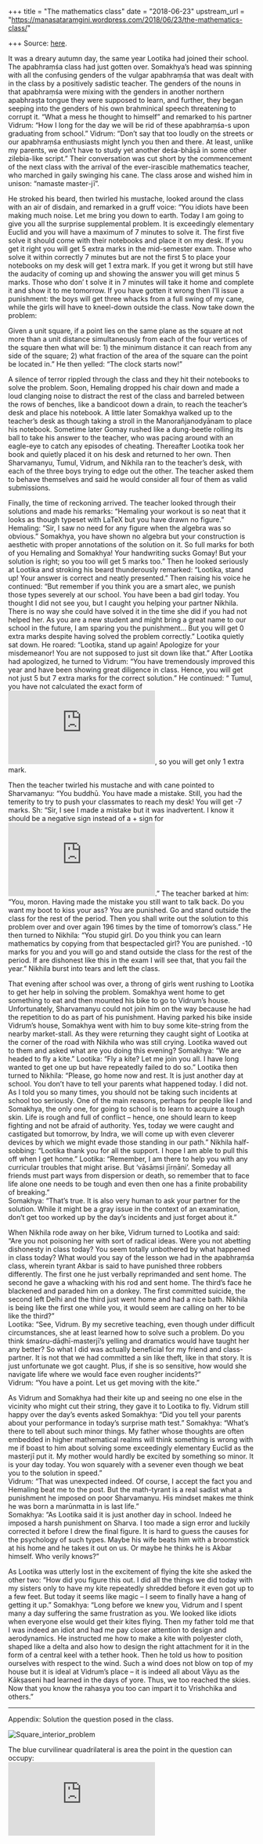 +++
title = "The mathematics class"
date = "2018-06-23"
upstream_url = "https://manasataramgini.wordpress.com/2018/06/23/the-mathematics-class/"

+++
Source: [here](https://manasataramgini.wordpress.com/2018/06/23/the-mathematics-class/).

It was a dreary autumn day, the same year Lootika had joined their school. The apabhraṃśa class had just gotten over. Somakhya’s head was spinning with all the confusing genders of the vulgar apabhraṃśa that was dealt with in the class by a positively sadistic teacher. The genders of the nouns in that apabhraṃśa were mixing with the genders in another northern apabhraṣṭa tongue they were supposed to learn, and further, they began seeping into the genders of his own brahminical speech threatening to corrupt it. “What a mess he thought to himself” and remarked to his partner Vidrum: “How I long for the day we will be rid of these apabhraṃśa-s upon graduating from school.” Vidrum: “Don’t say that too loudly on the streets or our apabhraṃśa enthusiasts might lynch you then and there. At least, unlike my parents, we don’t have to study yet another deśa-bhāṣā in some other zilebia-like script.” Their conversation was cut short by the commencement of the next class with the arrival of the ever-irascible mathematics teacher, who marched in gaily swinging his cane. The class arose and wished him in unison: “namaste master-jī”.

He stroked his beard, then twirled his mustache, looked around the class with an air of disdain, and remarked in a gruff voice: “You idiots have been making much noise. Let me bring you down to earth. Today I am going to give you all the surprise supplemental problem. It is exceedingly elementary Euclid and you will have a maximum of 7 minutes to solve it. The first five solve it should come with their notebooks and place it on my desk. If you get it right you will get 5 extra marks in the mid-semester exam. Those who solve it within correctly 7 minutes but are not the first 5 to place your notebooks on my desk will get 1 extra mark. If you get it wrong but still have the audacity of coming up and showing the answer you will get minus 5 marks. Those who don’ t solve it in 7 minutes will take it home and complete it and show it to me tomorrow. If you have gotten it wrong then I’ll issue a punishment: the boys will get three whacks from a full swing of my cane, while the girls will have to kneel-down outside the class. Now take down the problem:

Given a unit square, if a point lies on the same plane as the square at not more than a unit distance simultaneously from each of the four vertices of the square then what will be: 1) the minimum distance it can reach from any side of the square; 2) what fraction of the area of the square can the point be located in.” He then yelled: “The clock starts now!”

A silence of terror rippled through the class and they hit their notebooks to solve the problem. Soon, Hemaling dropped his chair down and made a loud clanging noise to distract the rest of the class and barreled between the rows of benches, like a bandicoot down a drain, to reach the teacher’s desk and place his notebook. A little later Somakhya walked up to the teacher’s desk as though taking a stroll in the Manorañjanodyānam to place his notebook. Sometime later Gomay rushed like a dung-beetle rolling its ball to take his answer to the teacher, who was pacing around with an eagle-eye to catch any episodes of cheating. Thereafter Lootika took her book and quietly placed it on his desk and returned to her own. Then Sharvamanyu, Tumul, Vidrum, and Nikhila ran to the teacher’s desk, with each of the three boys trying to edge out the other. The teacher asked them to behave themselves and said he would consider all four of them as valid submissions.

Finally, the time of reckoning arrived. The teacher looked through their solutions and made his remarks: “Hemaling your workout is so neat that it looks as though typeset with LaTeX but you have drawn no figure.” Hemaling: “Sir, I saw no need for any figure when the algebra was so obvious.” Somakhya, you have shown no algebra but your construction is aesthetic with proper annotations of the solution on it. So full marks for both of you Hemaling and Somakhya! Your handwriting sucks Gomay! But your solution is right; so you too will get 5 marks too.” Then he looked seriously at Lootika and stroking his beard thunderously remarked: “Lootika, stand up! Your answer is correct and neatly presented.” Then raising his voice he continued: “But remember if you think you are a smart alec, we punish those types severely at our school. You have been a bad girl today. You thought I did not see you, but I caught you helping your partner Nikhila. There is no way she could have solved it in the time she did if you had not helped her. As you are a new student and might bring a great name to our school in the future, I am sparing you the punishment… But you will get 0 extra marks despite having solved the problem correctly.” Lootika quietly sat down. He roared: “Lootika, stand up again! Apologize for your misdemeanor! You are not supposed to just sit down like that.” After Lootika had apologized, he turned to Vidrum: “You have tremendously improved this year and have been showing great diligence in class. Hence, you will get not just 5 but 7 extra marks for the correct solution.” He continued: “ Tumul, you have not calculated the exact form of
![\\sin(\\tfrac{\\pi}{12})](https://s0.wp.com/latex.php?latex=%5Csin%28%5Ctfrac%7B%5Cpi%7D%7B12%7D%29&bg=ffffff&fg=333333&s=0&c=20201002),
so you will get only 1 extra mark.

Then the teacher twirled his mustache and with cane pointed to Sharvamanyu: “You buddhū. You have made a mistake. Still, you had the temerity to try to push your classmates to reach my desk! You will get -7 marks. Sh: “Sir, I see I made a mistake but it was inadvertent. I know it should be a negative sign instead of a + sign for
![\\sqrt{3}](https://s0.wp.com/latex.php?latex=%5Csqrt%7B3%7D&bg=ffffff&fg=333333&s=0&c=20201002).”
The teacher barked at him: “You, moron. Having made the mistake you still want to talk back. Do you want my boot to kiss your ass? You are punished. Go and stand outside the class for the rest of the period. Then you shall write out the solution to this problem over and over again 196 times by the time of tomorrow’s class.” He then turned to Nikhila: “You stupid girl. Do you think you can learn mathematics by copying from that bespectacled girl? You are punished. -10 marks for you and you will go and stand outside the class for the rest of the period. If are dishonest like this in the exam I will see that, that you fail the year.” Nikhila burst into tears and left the class.

That evening after school was over, a throng of girls went rushing to Lootika to get her help in solving the problem. Somakhya went home to get something to eat and then mounted his bike to go to Vidrum’s house. Unfortunately, Sharvamanyu could not join him on the way because he had the repetition to do as part of his punishment. Having parked his bike inside Vidrum’s house, Somakhya went with him to buy some kite-string from the nearby market-stall. As they were returning they caught sight of Lootika at the corner of the road with Nikhila who was still crying. Lootika waved out to them and asked what are you doing this evening? Somakhya: “We are headed to fly a kite.” Lootika: “Fly a kite? Let me join you all. I have long wanted to get one up but have repeatedly failed to do so.” Lootika then turned to Nikhila: “Please, go home now and rest. It is just another day at school. You don’t have to tell your parents what happened today. I did not. As I told you so many times, you should not be taking such incidents at school too seriously. One of the main reasons, perhaps for people like I and Somakhya, the only one, for going to school is to learn to acquire a tough skin. Life is rough and full of conflict – hence, one should learn to keep fighting and not be afraid of authority. Yes, today we were caught and castigated but tomorrow, by Indra, we will come up with even cleverer devices by which we might evade those standing in our path.” Nikhila half-sobbing: “Lootika thank you for all the support. I hope I am able to pull this off when I get home.” Lootika: “Remember, I am there to help you with any curricular troubles that might arise. But ‘vāsāṃsi jīrṇāni’. Someday all friends must part ways from dispersion or death, so remember that to face life alone one needs to be tough and even then one has a finite probability of breaking.”  
Somakhya: “That’s true. It is also very human to ask your partner for the solution. While it might be a gray issue in the context of an examination, don’t get too worked up by the day’s incidents and just forget about it.”

When Nikhila rode away on her bike, Vidrum turned to Lootika and said: “Are you not poisoning her with sort of radical ideas. Were you not abetting dishonesty in class today? You seem totally unbothered by what happened in class today? What would you say of the lesson we had in the apabhraṃśa class, wherein tyrant Akbar is said to have punished three robbers differently. The first one he just verbally reprimanded and sent home. The second he gave a whacking with his rod and sent home. The third’s face he blackened and paraded him on a donkey. The first committed suicide, the second left Delhi and the third just went home and had a nice bath. Nikhila is being like the first one while you, it would seem are calling on her to be like the third?”  
Lootika: “See, Vidrum. By my secretive teaching, even though under difficult circumstances, she at least learned how to solve such a problem. Do you think śmaśru-dāḍhī-masterjī’s yelling and dramatics would have taught her any better? So what I did was actually beneficial for my friend and class-partner. It is not that we had committed a sin like theft, like in that story. It is just unfortunate we got caught. Plus, if she is so sensitive, how would she navigate life where we would face even rougher incidents?”  
Vidrum: “You have a point. Let us get moving with the kite.”

As Vidrum and Somakhya had their kite up and seeing no one else in the vicinity who might cut their string, they gave it to Lootika to fly. Vidrum still happy over the day’s events asked Somakhya: “Did you tell your parents about your performance in today’s surprise math test.” Somakhya: “What’s there to tell about such minor things. My father whose thoughts are often embedded in higher mathematical realms will think something is wrong with me if boast to him about solving some exceedingly elementary Euclid as the masterjī put it. My mother would hardly be excited by something so minor. It is your day today. You won squarely with a sevener even though we beat you to the solution in speed.”  
Vidrum: “That was unexpected indeed. Of course, I accept the fact you and Hemaling beat me to the post. But the math-tyrant is a real sadist what a punishment he imposed on poor Sharvamanyu. His mindset makes me think he was born a marūnmatta in is last life.”  
Somakhya: “As Lootika said it is just another day in school. Indeed he imposed a harsh punishment on Sharva. I too made a sign error and luckily corrected it before I drew the final figure. It is hard to guess the causes for the psychology of such types. Maybe his wife beats him with a broomstick at his home and he takes it out on us. Or maybe he thinks he is Akbar himself. Who verily knows?”

As Lootika was utterly lost in the excitement of flying the kite she asked the other two: “How did you figure this out. I did all the things we did today with my sisters only to have my kite repeatedly shredded before it even got up to a few feet. But today it seems like magic – I seem to finally have a hang of getting it up.” Somakhya: “Long before we knew you, Vidrum and I spent many a day suffering the same frustration as you. We looked like idiots when everyone else would get their kites flying. Then my father told me that I was indeed an idiot and had me pay closer attention to design and aerodynamics. He instructed me how to make a kite with polyester cloth, shaped like a delta and also how to design the right attachment for it in the form of a central keel with a tether hook. Then he told us how to position ourselves with respect to the wind. Such a wind does not blow on top of my house but it is ideal at Vidrum’s place – it is indeed all about Vāyu as the Kākṣaseni had learned in the days of yore. Thus, we too reached the skies. Now that you know the rahasya you too can impart it to Vrishchika and others.”

------------------------------------------------------------------------

Appendix: Solution the question posed in the class.

![Square_interior_problem](https://manasataramgini.files.wordpress.com/2018/06/square_interior_problem.png?w=640)

The blue curvilinear quadrilateral is area the point in the question can occupy:  
![\\dfrac{\\pi}{3}+1-\\sqrt{3} \\approx
0.3151467](https://s0.wp.com/latex.php?latex=%5Cdfrac%7B%5Cpi%7D%7B3%7D%2B1-%5Csqrt%7B3%7D+%5Capprox+0.3151467&bg=ffffff&fg=333333&s=0&c=20201002)
